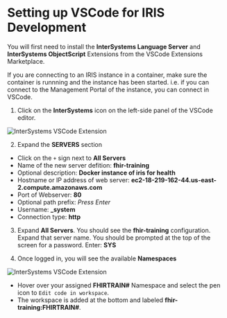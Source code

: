 # Setting up VSCode for IRIS Development

You will first need to install the **InterSystems Language Server** and **InterSystems ObjectScript** Extensions from the VSCode Extensions Marketplace.

If you are connecting to an IRIS instance in a container, make sure the container is runnning and the instance has been started. i.e. if you can connect to the Management Portal of the instance, you can connect in VSCode. 

1. Click on the **InterSystems** icon on the left-side panel of the VSCode editor. 

![InterSystems VSCode Extension](../images/module5-vscode-intersystems.png)

2. Expand the **SERVERS** section
* Click on the `+` sign next to **All Servers**
* Name of the new server defition: **fhir-training**
* Optional description: **Docker instance of iris for health**
* Hostname or IP address of web server: **ec2-18-219-162-44.us-east-2.compute.amazonaws.com**
* Port of Webserver: **80**
* Optional path prefix: *Press Enter*
* Username: **_system**
* Connection type: **http**

3. Expand **All Servers**. You should see the **fhir-training** configuration. Expand that server name. You should be prompted at the top of the screen for a password. Enter: **SYS**

4. Once logged in, you will see the available **Namespaces**

![InterSystems VSCode Extension](../images/module5-vscode-fhir-training.png)

* Hover over your assigned **FHIRTRAIN#** Namespace and select the pen icon to `Edit code in workspace`. 
* The workspace is added at the bottom and labeled **fhir-training:FHIRTRAIN#**.

